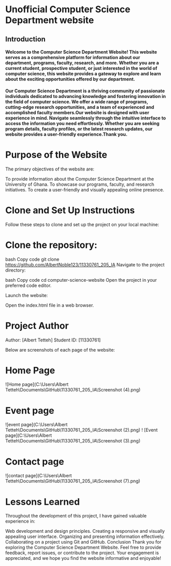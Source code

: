 # Unofficial Computer Science  Department website
## Introduction

#### Welcome to the Computer Science Department Website! This website serves as a comprehensive platform for information about our department, programs, faculty, research, and more. Whether you are a current student, prospective student, or just interested in the world of computer science, this website provides a gateway to explore and learn about the exciting opportunities offered by our department.
#### Our Computer Science Department is a thriving community of passionate individuals dedicated to advancing knowledge and fostering innovation in the field of computer science. We offer a wide range of programs, cutting-edge research opportunities, and a team of experienced and accomplished faculty members.Our website is designed with user experience in mind. Navigate seamlessly through the intuitive interface to access the information you need effortlessly. Whether you are seeking program details, faculty profiles, or the latest research updates, our website provides a user-friendly experience.Thank you.
 # Purpose of the Website
The primary objectives of the website are:

To provide information about the Computer Science Department at the University of Ghana.
To showcase our programs, faculty, and research initiatives.
To create a user-friendly and visually appealing online presence.
# Clone and Set Up Instructions
Follow these steps to clone and set up the project on your local machine:

# Clone the repository:

bash
Copy code
git clone https://github.com/AlbertNoble123/11330761_205_IA
Navigate to the project directory:

bash
Copy code
cd computer-science-website
Open the project in your preferred code editor.

Launch the website:

Open the index.html file in a web browser.
# Project Author
Author: [Albert Tetteh]
Student ID: [11330761]

Below are screenshots of each page of the website:

# Home Page
![Home page](C:\Users\Albert Tetteh\Documents\GitHub\11330761_205_IA\Screenshot (4).png)

# Event page
![event page](C:\Users\Albert Tetteh\Documents\GitHub\11330761_205_IA\Screenshot (2).png)
! [Event page](C:\Users\Albert Tetteh\Documents\GitHub\11330761_205_IA\Screenshot (3).png)

# Contact page
![contact page](C:\Users\Albert Tetteh\Documents\GitHub\11330761_205_IA\Screenshot (7).png)

# Lessons Learned
Throughout the development of this project, I have gained valuable experience in:

Web development and design principles.
Creating a responsive and visually appealing user interface.
Organizing and presenting information effectively.
Collaborating on a project using Git and GitHub.
Conclusion
Thank you for exploring the Computer Science Department Website. Feel free to provide feedback, report issues, or contribute to the project. Your engagement is appreciated, and we hope you find the website informative and enjoyable!

